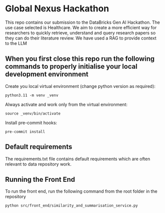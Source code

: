 # Global Nexus Hackathon
This repo contains our submission to the DataBricks Gen AI Hackathon.
The use case selected is Healthcare. We aim to create a more efficient way for researchers to quickly retrieve, understand and query research papers so they can do their literature review. We have used a RAG to provide context to the LLM

## When you first close this repo run the following commands to properly initialise your local development environment
Create you local virtual environment (change python version as required):
```
python3.11 -m venv _venv
```
Always activate and work only from the virtual environment:
```
source _venv/bin/activate
```
Install pre-commit hooks:
```
pre-commit install
```
## Default requirements
The requirements.txt file contains default requirements which are often relevant to data repository work.



## Running the Front End
To run the front end, run the following command from the root folder in the repository
```
python src/front_end/similarity_and_summarisation_service.py
```
